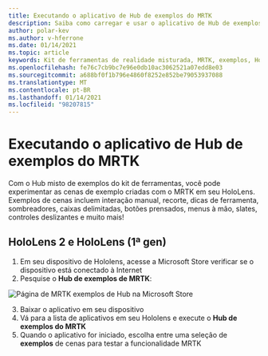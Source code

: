 ```yaml
---
title: Executando o aplicativo de Hub de exemplos do MRTK
description: Saiba como carregar e usar o aplicativo de Hub de exemplos do kit de ferramentas de realidade misturada em seus dispositivos de HoloLens.
author: polar-kev
ms.author: v-hferrone
ms.date: 01/14/2021
ms.topic: article
keywords: Kit de ferramentas de realidade misturada, MRTK, exemplos, HoloLens, HoloLens 2, sombreadores, dicas de ferramenta, interação à mão, recorte, caixas delimitadas, botões, menus à mão, Slate, controle deslizante
ms.openlocfilehash: fe76c7cb9bc7e96e0db10ac3062521a07edd8e03
ms.sourcegitcommit: a688bf0f1b796e4860f8252e852be79053937088
ms.translationtype: MT
ms.contentlocale: pt-BR
ms.lasthandoff: 01/14/2021
ms.locfileid: "98207815"
---
```

# <a name="running-the-mrtk-examples-hub-app"></a>Executando o aplicativo de Hub de exemplos do MRTK

Com o Hub misto de exemplos do kit de ferramentas, você pode experimentar as cenas de exemplo criadas com o MRTK em seu HoloLens. Exemplos de cenas incluem interação manual, recorte, dicas de ferramenta, sombreadores, caixas delimitadas, botões prensados, menus à mão, slates, controles deslizantes e muito mais!

## <a name="hololens-2-and-hololens-1st-gen"></a>HoloLens 2 e HoloLens (1ª gen)

1. Em seu dispositivo de Hololens, acesse a Microsoft Store verificar se o dispositivo está conectado à Internet
2. Pesquise o **Hub de exemplos de MRTK**:

![Página de MRTK exemplos de Hub na Microsoft Store](images/mrtk-examples-hub-img-01.png)

3. Baixar o aplicativo em seu dispositivo
4. Vá para a lista de aplicativos em seu Hololens e execute o **Hub de exemplos do MRTK**
5. Quando o aplicativo for iniciado, escolha entre uma seleção de **exemplos** de cenas para testar a funcionalidade MRTK

